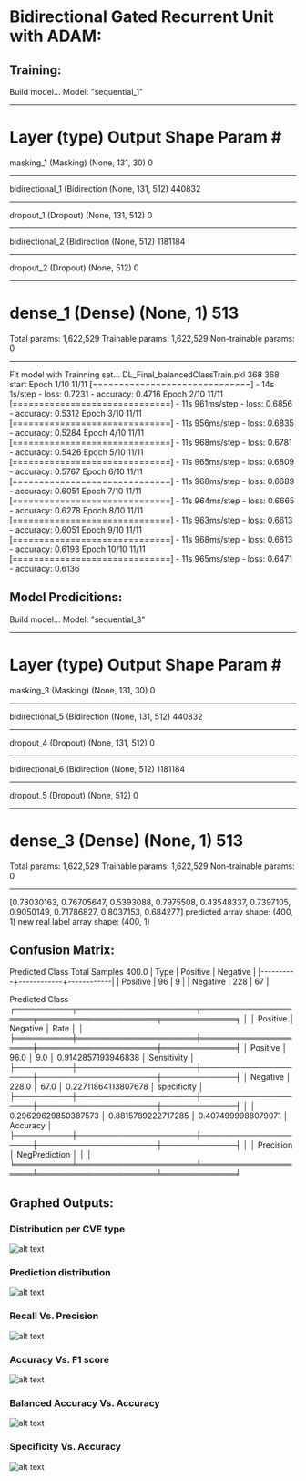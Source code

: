 # Bidirectional Gated Recurrent Unit with ADAM:


## Training:
Build model...
Model: "sequential_1"
_________________________________________________________________
Layer (type)                 Output Shape              Param #   
=================================================================
masking_1 (Masking)          (None, 131, 30)           0         
_________________________________________________________________
bidirectional_1 (Bidirection (None, 131, 512)          440832    
_________________________________________________________________
dropout_1 (Dropout)          (None, 131, 512)          0         
_________________________________________________________________
bidirectional_2 (Bidirection (None, 512)               1181184   
_________________________________________________________________
dropout_2 (Dropout)          (None, 512)               0         
_________________________________________________________________
dense_1 (Dense)              (None, 1)                 513       
=================================================================
Total params: 1,622,529
Trainable params: 1,622,529
Non-trainable params: 0
_________________________________________________________________
Fit model with Trainning set...
DL_Final_balancedClassTrain.pkl
368 368
start
Epoch 1/10
11/11 [==============================] - 14s 1s/step - loss: 0.7231 - accuracy: 0.4716
Epoch 2/10
11/11 [==============================] - 11s 961ms/step - loss: 0.6856 - accuracy: 0.5312
Epoch 3/10
11/11 [==============================] - 11s 956ms/step - loss: 0.6835 - accuracy: 0.5284
Epoch 4/10
11/11 [==============================] - 11s 968ms/step - loss: 0.6781 - accuracy: 0.5426
Epoch 5/10
11/11 [==============================] - 11s 965ms/step - loss: 0.6809 - accuracy: 0.5767
Epoch 6/10
11/11 [==============================] - 11s 968ms/step - loss: 0.6689 - accuracy: 0.6051
Epoch 7/10
11/11 [==============================] - 11s 964ms/step - loss: 0.6665 - accuracy: 0.6278
Epoch 8/10
11/11 [==============================] - 11s 963ms/step - loss: 0.6613 - accuracy: 0.6051
Epoch 9/10
11/11 [==============================] - 11s 968ms/step - loss: 0.6613 - accuracy: 0.6193
Epoch 10/10
11/11 [==============================] - 11s 965ms/step - loss: 0.6471 - accuracy: 0.6136



## Model Predicitions:
Build model...
Model: "sequential_3"
_________________________________________________________________
Layer (type)                 Output Shape              Param #   
=================================================================
masking_3 (Masking)          (None, 131, 30)           0         
_________________________________________________________________
bidirectional_5 (Bidirection (None, 131, 512)          440832    
_________________________________________________________________
dropout_4 (Dropout)          (None, 131, 512)          0         
_________________________________________________________________
bidirectional_6 (Bidirection (None, 512)               1181184   
_________________________________________________________________
dropout_5 (Dropout)          (None, 512)               0         
_________________________________________________________________
dense_3 (Dense)              (None, 1)                 513       
=================================================================
Total params: 1,622,529
Trainable params: 1,622,529
Non-trainable params: 0
_________________________________________________________________
[0.78030163, 0.76705647, 0.5393088, 0.7975508, 0.43548337, 0.7397105, 0.9050149, 0.71786827, 0.8037153, 0.684277]
predicted array shape:  (400, 1)
new real label array shape:  (400, 1)



## Confusion Matrix:
Predicted Class
Total Samples 400.0
| Type     |   Positive |   Negative |
|----------+------------+------------|
| Positive |         96 |          9 |
| Negative |        228 |         67 |

Predicted Class
╒══════════╤═════════════════════╤════════════════════╤═════════════════════╤═════════════╕
│          │ Positive            │ Negative           │ Rate                │             │
╞══════════╪═════════════════════╪════════════════════╪═════════════════════╪═════════════╡
│ Positive │ 96.0                │ 9.0                │ 0.9142857193946838  │ Sensitivity │
├──────────┼─────────────────────┼────────────────────┼─────────────────────┼─────────────┤
│ Negative │ 228.0               │ 67.0               │ 0.22711864113807678 │ specificity │
├──────────┼─────────────────────┼────────────────────┼─────────────────────┼─────────────┤
│          │ 0.29629629850387573 │ 0.8815789222717285 │ 0.4074999988079071  │ Accuracy    │
├──────────┼─────────────────────┼────────────────────┼─────────────────────┼─────────────┤
│          │ Precision           │ NegPrediction      │                     │             │
╘══════════╧═════════════════════╧════════════════════╧═════════════════════╧═════════════╛


## Graphed Outputs:
### Distribution per CVE type
![alt text](image-6.png)

### Prediction distribution
![alt text](image-7.png)

### Recall Vs. Precision
![alt text](image-8.png)

### Accuracy Vs. F1 score
![alt text](image-9.png)

### Balanced Accuracy Vs. Accuracy
![alt text](image-10.png)

### Specificity Vs. Accuracy
![alt text](image-11.png)